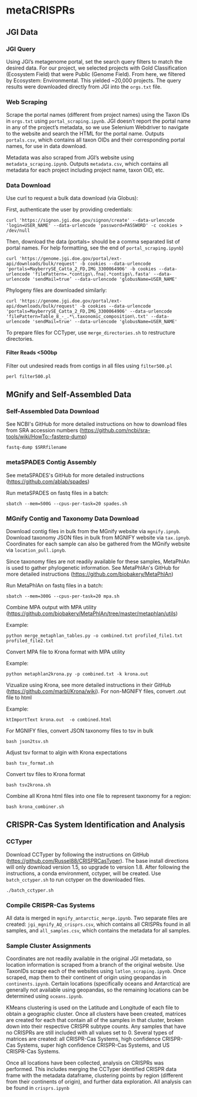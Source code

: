 # metaCRISPRs

## JGI Data

### JGI Query
Using JGI’s metagenome portal, set the search query filters to match the desired data. For our project, we selected projects with Gold Classification (Ecosystem Field) that were Public (Genome Field). From here, we filtered by Ecosystem: Environmental. This yielded ~20,000 projects. The query results were downloaded directly from JGI into the ```orgs.txt``` file. 

### Web Scraping
Scrape the portal names (different from project names) using the Taxon IDs in ```orgs.txt``` using ```portal_scraping.ipynb```. JGI doesn’t report the portal name in any of the project’s metadata, so we use Selenium Webdriver to navigate to the website and search the HTML for the portal name. Outputs ```portals.csv```, which contains all taxon OIDs and their corresponding portal names, for use in data download.

Metadata was also scraped from JGI’s website using ```metadata_scraping.ipynb```. Outputs ```metadata.csv```, which contains all metadata for each project including project name, taxon OID, etc. 

### Data Download
Use curl to request a bulk data download (via Globus):

First, authenticate the user by providing credentials:
```
curl 'https://signon.jgi.doe.gov/signon/create' --data-urlencode 'login=USER_NAME' --data-urlencode 'password=PASSWORD' -c cookies > /dev/null
```

Then, download the data (portals= should be a comma separated list of portal names. For help formatting, see the end of ```portal_scraping.ipynb```)
```
curl 'https://genome.jgi.doe.gov/portal/ext-api/downloads/bulk/request' -b cookies --data-urlencode 'portals=MayberrySE_Catta_2_FD,IMG_3300064906' -b cookies --data-urlencode 'filePattern=.*contigs\.fna|.*contigs\.fasta' --data-urlencode 'sendMail=true’ --data-urlencode 'globusName=USER_NAME'
```

Phylogeny files are downloaded similarly:
```
curl 'https://genome.jgi.doe.gov/portal/ext-api/downloads/bulk/request' -b cookies --data-urlencode 'portals=MayberrySE_Catta_2_FD,IMG_3300064906' --data-urlencode 'filePattern=Table_8_-_.*\.taxonomic_composition\.txt' --data-urlencode 'sendMail=true' --data-urlencode 'globusName=USER_NAME'
```

To prepare files for CCTyper, use ```merge_directories.sh``` to restructure directories.

#### Filter Reads <500bp
Filter out undesired reads from contigs in all files using ```filter500.pl```

```
perl filter500.pl
```

## MGnify and Self-Assembled Data

### Self-Assembled Data Download
See NCBI's GitHub for more detailed instructions on how to download files from SRA accession numbers (https://github.com/ncbi/sra-tools/wiki/HowTo:-fasterq-dump)

```
fastq-dump $SRRfilename
```

### metaSPADES Contig Assembly
See metaSPADES's GitHub for more detailed instructions (https://github.com/ablab/spades)

Run metaSPADES on fastq files in a batch:
```
sbatch --mem=500G --cpus-per-task=20 spades.sh
```

### MGnify Contig and Taxonomy Data Download
Download contig files in bulk from the MGnify website via ```mgnify.ipnyb```. Download taxonomy JSON files in bulk from MGNIFY website via ```tax.ipnyb```. Coordinates for each sample can also be gathered from the MGnify website via ```location_pull.ipnyb```. 

Since taxonomy files are not readily available for these samples, MetaPhlAn is used to gather phylogenetic information. See MetaPhlAn's GitHub for more detailed instructions (https://github.com/biobakery/MetaPhlAn)

Run MetaPhlAn on fastq files in a batch:
```
sbatch --mem=300G --cpus-per-task=20 mpa.sh
```
Combine MPA output with MPA utility (https://github.com/biobakery/MetaPhlAn/tree/master/metaphlan/utils)

Example:
```
python merge_metaphlan_tables.py -o combined.txt profiled_file1.txt profiled_file2.txt
```

Convert MPA file to Krona format with MPA utility

Example:
```
python metaphlan2krona.py -p combined.txt -k krona.out
```

Vizualize using Krona, see more detailed instructions in their GitHub (https://github.com/marbl/Krona/wiki). For non-MGNIFY files, convert .out file to html

Example:
```
ktImportText krona.out  -o combined.html
```

For MGNIFY files, convert JSON taxonomy files to tsv in bulk

```
bash json2tsv.sh
```

Adjust tsv format to algin with Krona expectations

```
bash tsv_format.sh
```

Convert tsv files to Krona format

```
bash tsv2krona.sh
```

Combine all Krona html files into one file to represent taxonomy for a region:

```
bash krona_combiner.sh
```

## CRISPR-Cas System Identification and Analysis

### CCTyper
Download CCTyper by following the instructions on GitHub (https://github.com/Russel88/CRISPRCasTyper). The base install directions will only download version 1.5, so upgrade to version 1.8. After following the instructions, a conda environment, cctyper, will be created. Use ```batch_cctyper.sh``` to run cctyper on the downloaded files.

```
./batch_cctyper.sh
```

### Compile CRISPR-Cas Systems
All data is merged in ```mgnify_antarctic_merge.ipynb```. Two separate files are created: ```jgi_mgnify_AQ_crisprs.csv```, which contains all CRISPRs found in all samples, and ```all_samples.csv```, which contains the metadata for all samples.

### Sample Cluster Assignments
Coordinates are not readily available in the original JGI metadata, so location information is scraped from a branch of the original website. Use TaxonIDs scrape each of the websites using ```latlon_scraping.ipynb```. Once scraped, map them to their continent of origin using geopandas in ```continents.ipynb```. Certain locations (specifically oceans and Antarctica) are generally not available using geopandas, so the remaining locations can be determined using ```oceans.ipynb```.

KMeans clustering is used on the Latitude and Longitude of each file to obtain a geographic cluster. Once all clusters have been created, matrices are created for each that contain all of the samples in that cluster, broken down into their respective CRISPR subtype counts. Any samples that have no CRISPRs are still included with all values set to 0. Several types of matrices are created: all CRISPR-Cas Systems, high confidence CRISPR-Cas Systems, super high confidence CRISPR-Cas Systems, and US CRISPR-Cas Systems.

Once all locations have been collected, analysis on CRISPRs was performed. This includes merging the CCTyper identified CRISPR data frame with the metadata dataframe, clustering points by region (different from their continents of origin), and further data exploration. All analysis can be found in ```crisprs.ipynb```







